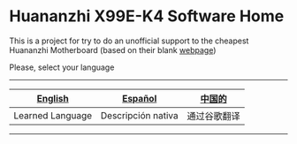 [English]: https://github.com/sebasrock156/Huananzhi-X99E-K4-Home/blob/main/README_ENG.md

[Español]: https://github.com/sebasrock156/Huananzhi-X99E-K4-Home/blob/main/README_SPA.md

[中国的]: https://github.com/sebasrock156/Huananzhi-X99E-K4-Home/blob/main/README_CH.md

[webpage]: http://www.huananzhi.com/en/more.php?lm=10&id=746

# Huananzhi X99E-K4 Software Home

This is a project for try to do an unofficial support to the cheapest Huananzhi Motherboard (based on their blank [webpage])

Please, select your language


---
[English] | [Español] | [中国的]
---|---|:--:
Learned Language | Descripción nativa | 通过谷歌翻译
---
